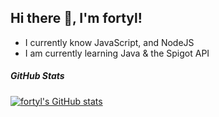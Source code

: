 ## Hi there 👋, I'm fortyl!

* I currently know JavaScript, and NodeJS
* I am currently learning Java & the Spigot API

##### **GitHub Stats**
[![fortyl's GitHub stats](https://github-readme-stats.vercel.app/api?username=fortylll&theme=onedark)](https://github.com/anuraghazra/github-readme-stats)

